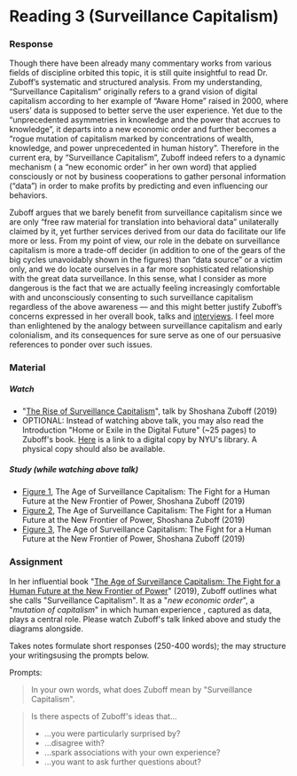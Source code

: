 # Reading 3 (Surveillance Capitalism)

### Response
Though there have been already many commentary works from various fields of discipline orbited this topic, it is still quite insightful to read Dr. Zuboff’s systematic and structured analysis. From my understanding, “Surveillance Capitalism” originally refers to a grand vision of digital capitalism according to her example of “Aware Home” raised in 2000, where users’ data is supposed to better serve the user experience. Yet due to the “unprecedented asymmetries in knowledge and the power that accrues to knowledge”, it departs into a new economic order and further becomes a “rogue mutation of capitalism marked by concentrations of wealth, knowledge, and power unprecedented in human history”. Therefore in the current era, by “Surveillance Capitalism”, Zuboff indeed refers to a dynamic mechanism ( a “new economic order” in her own word) that applied consciously or not by business cooperations to gather personal information (“data”) in order to make profits by predicting and even influencing our behaviors.

Zuboff argues that we barely benefit from surveillance capitalism since we are only “free raw material for translation into behavioral data” unilaterally claimed by it, yet further services derived from our data do facilitate our life more or less. From my point of view, our role in the debate on surveillance capitalism is more a trade-off decider (in addition to one of the gears of the big cycles unavoidably shown in the figures) than “data source” or a victim only, and we do locate ourselves in a far more sophisticated relationship with the great data surveillance. In this sense, what I consider as more dangerous is the fact that we are actually feeling increasingly comfortable with and unconsciously consenting to such surveillance capitalism regardless of the above awareness — and this might better justify Zuboff’s concerns expressed in her overall book, talks and [interviews](https://www.theguardian.com/books/2019/oct/04/shoshana-zuboff-surveillance-capitalism-assault-human-automomy-digital-privacy). I feel more than enlightened by the analogy between surveillance capitalism and early colonialism, and its consequences for sure serve as one of our persuasive references to ponder over such issues.  


### Material
##### Watch
- "[The Rise of Surveillance Capitalism](https://www.youtube.com/watch?v=2s4Y-uZG5zk)", talk by Shoshana Zuboff (2019)
- OPTIONAL: Instead of watching above talk, you may also read the Introduction "Home or Exile in the Digital Future" (~25 pages) to Zuboff's book. [Here](http://proxy.library.nyu.edu/login?url=http://search.ebscohost.com/login.aspx?direct=true&db=nlebk&AN=1490460&site=ehost-live&ebv=EK&ppid=Page-__-13) is a link to a digital copy by NYU's library. A physical copy should also be available.

##### Study (while watching above talk)
- [Figure 1](https://drive.google.com/file/d/14GuS-Jt-0do2ISc2kW16Br7-_3IkLJg5/view?usp=sharing), The Age of Surveillance Capitalism: The Fight for a Human Future at the New Frontier of Power, Shoshana Zuboff (2019)
- [Figure 2](https://drive.google.com/file/d/1JyxfJKB_6KrDBZ1Bdf0NFuOSUvHqeiIc/view?usp=sharing), The Age of Surveillance Capitalism: The Fight for a Human Future at the New Frontier of Power, Shoshana Zuboff (2019)
- [Figure 3](https://drive.google.com/file/d/1a-N_sZDBcS8EC1W2X1awNFyKjv_Z4kcE/view?usp=sharing), The Age of Surveillance Capitalism: The Fight for a Human Future at the New Frontier of Power, Shoshana Zuboff (2019)

### Assignment
In her influential book "[The Age of Surveillance Capitalism: The Fight for a Human Future at the New Frontier of Power](https://www.publicaffairsbooks.com/titles/shoshana-zuboff/the-age-of-surveillance-capitalism/9781610395694/)" (2019), Zuboff outlines what she calls "Surveillance Capitalism". It as a "*new economic order*", a "*mutation of capitalism*" in which human experience , captured as data, plays a central role.
Please watch Zuboff's talk linked above and study the diagrams alongside.

Takes notes formulate short responses (250-400 words); the may structure your writingsusing the prompts below.

Prompts:
>In your own words, what does Zuboff mean by "Surveillance Capitalism".

>Is there aspects of Zuboff's ideas that...
> - ...you were particularly surprised by?
> - ...disagree with?
> - ...spark associations with your own experience?
> - ...you want to ask further questions about?
